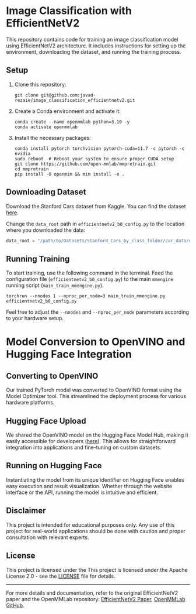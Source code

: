 # Image Classification with EfficientNetV2

This repository contains code for training an image classification model using EfficientNetV2 architecture. It includes instructions for setting up the environment, downloading the dataset, and running the training process.

## Setup

1. Clone this repository:

   ```shell
   git clone git@github.com:javad-rezaie/image_classification_efficientnetv2.git
   ```

2. Create a Conda environment and activate it:

   ```shell
   conda create --name openmmlab python=3.10 -y
   conda activate openmmlab
   ```

3. Install the necessary packages:

   ```shell
   conda install pytorch torchvision pytorch-cuda=11.7 -c pytorch -c nvidia
   sudo reboot  # Reboot your system to ensure proper CUDA setup
   git clone https://github.com/open-mmlab/mmpretrain.git
   cd mmpretrain
   pip install -U openmim && mim install -e .
   ```

## Downloading Dataset

Download the Stanford Cars dataset from Kaggle. You can find the dataset [here](https://www.kaggle.com/jessicali9530/stanford-cars-dataset).

Change the `data_root` path in `efficientnetv2_b0_config.py` to the location where you downloaded the data:

```python
data_root = "/path/to/Datasets/Stanford_Cars_by_class_folder/car_data/car_data/"
```

## Running Training

To start training, use the following command in the terminal. Feed the configuration file (`efficientnetv2_b0_config.py`) to the main `mmengine` running script (`main_train_mmengine.py`).

```shell
torchrun --nnodes 1 --nproc_per_node=3 main_train_mmengine.py efficientnetv2_b0_config.py
```

Feel free to adjust the `--nnodes` and `--nproc_per_node` parameters according to your hardware setup.

# Model Conversion to OpenVINO and Hugging Face Integration
## Converting to OpenVINO
Our trained PyTorch model was converted to OpenVINO format using the Model Optimizer tool. This streamlined the deployment process for various hardware platforms.

## Hugging Face Upload
We shared the OpenVINO model on the Hugging Face Model Hub, making it easily accessible for developers ([here](https://huggingface.co/spaces/homai/Stanford-Cars)). This allows for straightforward integration into applications and fine-tuning on custom datasets.

## Running on Hugging Face
Instantiating the model from its unique identifier on Hugging Face enables easy execution and result visualization. Whether through the website interface or the API, running the model is intuitive and efficient.

## Disclaimer

This project is intended for educational purposes only. Any use of this project for real-world applications should be done with caution and proper consultation with relevant experts.

## License

This project is licensed under the This project is licensed under the Apache License 2.0 - see the [LICENSE](LICENSE) file for details.


---

For more details and documentation, refer to the original EfficientNetV2 paper and the OpenMMLab repository: [EfficientNetV2 Paper](https://arxiv.org/abs/2104.00298), [OpenMMLab GitHub](https://github.com/open-mmlab).
